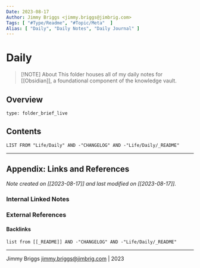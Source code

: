 ```yaml
---
Date: 2023-08-17
Author: Jimmy Briggs <jimmy.briggs@jimbrig.com>
Tags: [ "#Type/Readme", "#Topic/Meta"  ]
Alias: [ "Daily", "Daily Notes", "Daily Journal" ]
---
```


# Daily

> [!NOTE] About
> This folder houses all of my daily notes for [[Obsidian]], a foundational component of the knowledge vault.

## Overview


```ccard
type: folder_brief_live
```
 

## Contents

```dataview
LIST FROM "Life/Daily" AND -"CHANGELOG" AND -"Life/Daily/_README"
```

***

## Appendix: Links and References

*Note created on [[2023-08-17]] and last modified on [[2023-08-17]].*

### Internal Linked Notes

### External References

#### Backlinks

```dataview
list from [[_README]] AND -"CHANGELOG" AND -"Life/Daily/_README"
```


***

Jimmy Briggs <jimmy.briggs@jimbrig.com> | 2023
